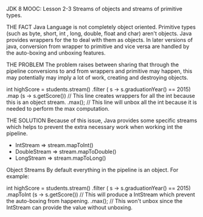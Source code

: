 JDK 8 MOOC: Lesson 2-3
Streams of objects and streams of primitive types.

THE FACT
Java Language is not completely object oriented. Primitive types (such as byte, short, int , long, double, float and char)
aren't objects. Java provides wrappers for the to deal with them as objects.
In later versions of java, conversion from wrapper to primitive and vice versa are handled by the auto-boxing and unboxing features.

THE PROBLEM
The problem raises between sharing that through the pipeline conversions to and from wrappers and primitive may happen, this 
may potentially may imply a lot of work, creating and destroying objects.

int highScore = students.stream()
	.filter ( s -> s.graduationYear() == 2015)
	.map (s -> s.getScore())  // This line creates wrappers for all the int because this is an object stream.
	.max();		// This line will unbox all the int because it is needed to perform the max computation.

THE SOLUTION
Because of this issue, Java provides some specific streams which helps to prevent the extra necessary work when working int the pipeline.
- IntStream	    => stream.mapToInt()
- DoubleStream	=> stream.mapToDouble()
- LongStream	=> stream.mapToLong()

Object Streams
By default everything in the pipeline is an object. For example:

int highScore = students.stream()
	.filter ( s -> s.graduationYear() == 2015)
	.mapToInt (s -> s.getScore())  // This will produce a IntStream which prevent the auto-boxing from happening. 
	.max();			// This won't unbox since the IntStream can provide the value without unboxing.
	
